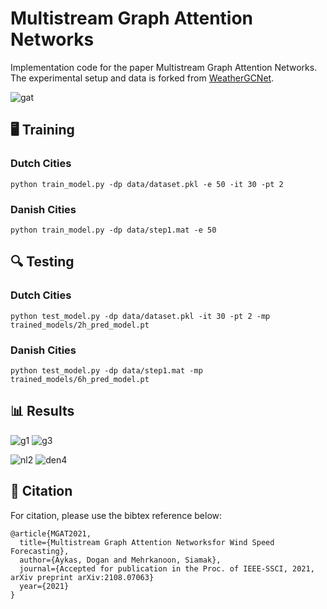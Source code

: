 # Multistream Graph Attention Networks

Implementation code for the paper Multistream Graph Attention Networks.
The experimental setup and data is forked from [WeatherGCNet](https://github.com/tstanczyk95/WeatherGCNet).

![gat](https://user-images.githubusercontent.com/38927466/129062241-cd8b1739-0fdc-49c4-9420-e48f8cbbd1b4.jpg)

## 🖥️ Training ##

### Dutch Cities ###
```
python train_model.py -dp data/dataset.pkl -e 50 -it 30 -pt 2
```

### Danish Cities ###
```
python train_model.py -dp data/step1.mat -e 50 
```

## 🔍 Testing ##

### Dutch Cities ###
```
python test_model.py -dp data/dataset.pkl -it 30 -pt 2 -mp trained_models/2h_pred_model.pt
```

### Danish Cities ###
```
python test_model.py -dp data/step1.mat -mp trained_models/6h_pred_model.pt
```

## 📊 Results ##

![g1](https://user-images.githubusercontent.com/38927466/129238554-d9d2f281-33ca-4fae-9bfc-d1dc2daa64c0.JPG)
![g3](https://user-images.githubusercontent.com/38927466/129238564-38c770ae-efe2-443c-8a7b-7674fce3bf33.JPG)


![nl2](https://user-images.githubusercontent.com/38927466/129239241-03e80bf5-1d2b-49c9-8399-c44704a5f773.JPG)
![den4](https://user-images.githubusercontent.com/38927466/129239245-cba8b82f-8422-4dab-9f58-eec0558c841e.jpg)

## 🔗 Citation ##
For citation, please use the bibtex reference below:

```
@article{MGAT2021,
  title={Multistream Graph Attention Networksfor Wind Speed Forecasting},
  author={Aykas, Dogan and Mehrkanoon, Siamak},
  journal={Accepted for publication in the Proc. of IEEE-SSCI, 2021, arXiv preprint arXiv:2108.07063}
  year={2021}
}
```
